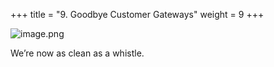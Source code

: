 +++
title = "9. Goodbye Customer Gateways"
weight = 9
+++


![image.png](/images/008-viii-clean-it-up/41-470531-image.png)


We’re now as clean as a whistle. 


